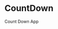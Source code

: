# CountDown
 Count Down App
     
          
                                                       
                                                                    
                                                           
                                                  
                                                
                       
                 
             
    
 
   
